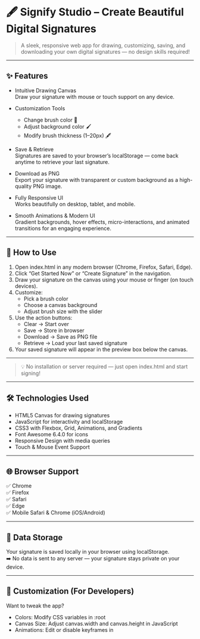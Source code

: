 # 🖋️ Signify Studio – Create Beautiful Digital Signatures

> A sleek, responsive web app for drawing, customizing, saving, and downloading your own digital signatures — no design skills required!

---

## ✨ Features

- Intuitive Drawing Canvas  
  Draw your signature with mouse or touch support on any device.

- Customization Tools  
  - Change brush color 🎨  
  - Adjust background color 🖌️  
  - Modify brush thickness (1–20px) 🖋️

- Save & Retrieve  
  Signatures are saved to your browser’s localStorage — come back anytime to retrieve your last signature.

- Download as PNG  
  Export your signature with transparent or custom background as a high-quality PNG image.

- Fully Responsive UI  
  Works beautifully on desktop, tablet, and mobile.

- Smooth Animations & Modern UI  
  Gradient backgrounds, hover effects, micro-interactions, and animated transitions for an engaging experience.

---

## 🚀 How to Use

1. Open index.html in any modern browser (Chrome, Firefox, Safari, Edge).
2. Click “Get Started Now” or “Create Signature” in the navigation.
3. Draw your signature on the canvas using your mouse or finger (on touch devices).
4. Customize:
   - Pick a brush color
   - Choose a canvas background
   - Adjust brush size with the slider
5. Use the action buttons:
   - Clear → Start over
   - Save → Store in browser
   - Download → Save as PNG file
   - Retrieve → Load your last saved signature
6. Your saved signature will appear in the preview box below the canvas.

---


> 💡 No installation or server required — just open index.html and start signing!

---

## 🛠️ Technologies Used

- HTML5 Canvas for drawing signatures
- JavaScript for interactivity and localStorage
- CSS3 with Flexbox, Grid, Animations, and Gradients
- Font Awesome 6.4.0 for icons
- Responsive Design with media queries
- Touch & Mouse Event Support

---

## 🌐 Browser Support

✅ Chrome  
✅ Firefox  
✅ Safari  
✅ Edge  
✅ Mobile Safari & Chrome (iOS/Android)

---

## 💾 Data Storage

Your signature is saved locally in your browser using localStorage.  
➡️ No data is sent to any server — your signature stays private on your device.

---

## 🎨 Customization (For Developers)

Want to tweak the app?

- Colors: Modify CSS variables in :root
- Canvas Size: Adjust canvas.width and canvas.height in JavaScript
- Animations: Edit or disable keyframes in <style>
- Add Features: Extend with undo/redo, multiple signatures, cloud save, etc.

---

## 📄 License

MIT License — Use freely for personal or commercial projects.  
Attribution appreciated but not required.

---

## 🙌 Credits

Built with ❤️ using vanilla HTML, CSS, and JavaScript.  
Icons by Font Awesome.

---

> “Your signature is your mark — make it beautiful.” — Signify Studio
